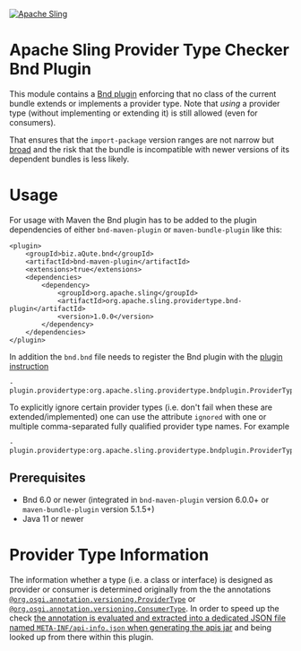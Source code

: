 [![Apache Sling](https://sling.apache.org/res/logos/sling.png)](https://sling.apache.org)

# Apache Sling Provider Type Checker Bnd Plugin

This module contains a [Bnd plugin](https://bnd.bndtools.org/chapters/870-plugins.html) enforcing that no class of the current bundle extends or implements a provider type. Note that *using* a provider type (without implementing or extending it) is still allowed (even for consumers).

That ensures that the `import-package` version ranges are not narrow but [broad](https://docs.osgi.org/whitepaper/semantic-versioning/060-importer-policy.html) and the risk that the bundle is incompatible with newer versions of its dependent bundles is less likely.

# Usage

For usage with Maven the Bnd plugin has to be added to the plugin dependencies of either `bnd-maven-plugin` or `maven-bundle-plugin` like this:

```
<plugin>
    <groupId>biz.aQute.bnd</groupId>
    <artifactId>bnd-maven-plugin</artifactId>
    <extensions>true</extensions>
    <dependencies>
        <dependency>
            <groupId>org.apache.sling</groupId>
            <artifactId>org.apache.sling.providertype.bnd-plugin</artifactId>
            <version>1.0.0</version>
        </dependency>
    </dependencies>
</plugin>
```

In addition the `bnd.bnd` file needs to register the Bnd plugin with the [plugin instruction](https://bnd.bndtools.org/instructions/plugin.html)

```
-plugin.providertype:org.apache.sling.providertype.bndplugin.ProviderTypeScanner
```

To explicitly ignore certain provider types (i.e. don't fail when these are extended/implemented) one can use the attribute `ignored` with one or multiple comma-separated fully qualified provider type names. For example

```
-plugin.providertype:org.apache.sling.providertype.bndplugin.ProviderTypeScanner;ignored=org.apache.jackrabbit.api.security.user.User
```

## Prerequisites

* Bnd 6.0 or newer (integrated in `bnd-maven-plugin` version 6.0.0+ or `maven-bundle-plugin` version 5.1.5+)
* Java 11 or newer

# Provider Type Information

The information whether a type (i.e. a class or interface) is designed as provider or consumer is determined originally from the the annotations [`@org.osgi.annotation.versioning.ProviderType`](https://docs.osgi.org/javadoc/osgi.annotation/8.0.0/org/osgi/annotation/versioning/ProviderType.html) or [`@org.osgi.annotation.versioning.ConsumerType`](https://docs.osgi.org/javadoc/osgi.annotation/8.0.0/org/osgi/annotation/versioning/ConsumerType.html).
In order to speed up the check [the annotation is evaluated and extracted into a dedicated JSON file named `META-INF/api-info.json` when generating the apis jar](https://issues.apache.org/jira/browse/SLING-12135) and being looked up from there within this plugin.